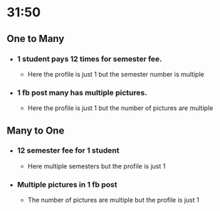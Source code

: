 # 31:50

## One to Many
- ### 1 student pays 12 times for semester fee.
    - Here the profile is just 1 but the semester number is multiple

- ### 1 fb post many has multiple pictures.
    - Here the profile is just 1 but the number of pictures are multiple


## Many to One
- ### 12 semester fee for 1 student
    - Here multiple semesters but the profile is just 1

- ### Multiple pictures in 1 fb post
    - The number of pictures are multiple but the profile is just 1